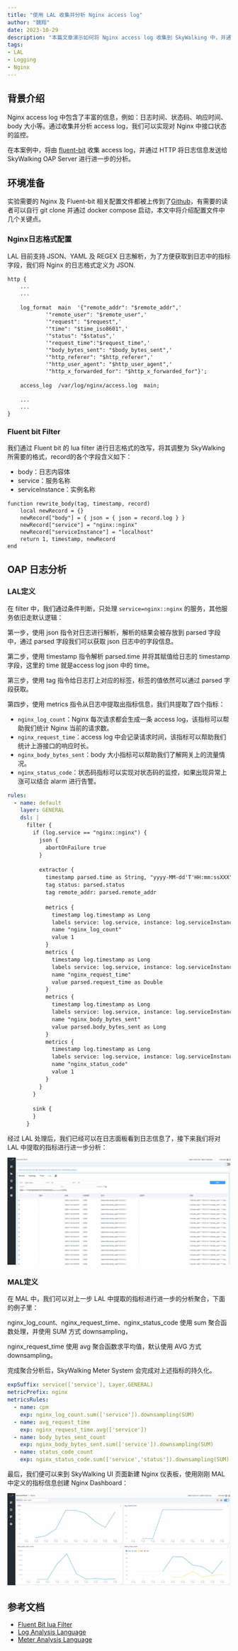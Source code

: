 ```yaml
---
title: "使用 LAL 收集并分析 Nginx access log"
author: "魏翔"
date: 2023-10-29
description: "本篇文章演示如何将 Nginx access log 收集到 SkyWalking 中，并通过 LAL 进行指标分析"
tags:
- LAL
- Logging
- Nginx
---
```


## 背景介绍
Nginx access log 中包含了丰富的信息，例如：日志时间、状态码、响应时间、body 大小等。通过收集并分析 access log，我们可以实现对 Nginx 中接口状态的监控。

在本案例中，将由 [fluent-bit](https://fluentbit.io/) 收集 access log，并通过 HTTP 将日志信息发送给 SkyWalking OAP Server 进行进一步的分析。

## 环境准备
实验需要的 Nginx 及 Fluent-bit 相关配置文件都被上传到了[Github](https://github.com/weixiang1862/nginx-fluent-bit)，有需要的读者可以自行 git clone 并通过 docker compose 启动，本文中将介绍配置文件中几个关键点。

### Nginx日志格式配置
LAL 目前支持 JSON、YAML 及 REGEX 日志解析，为了方便获取到日志中的指标字段，我们将 Nginx 的日志格式定义为 JSON.

```
http {
    ...
    ...

    log_format  main  '{"remote_addr": "$remote_addr",'
            '"remote_user": "$remote_user",'
            '"request": "$request",'
            '"time": "$time_iso8601",'
            '"status": "$status",'
            '"request_time":"$request_time",'
            '"body_bytes_sent": "$body_bytes_sent",'
            '"http_referer": "$http_referer",'
            '"http_user_agent": "$http_user_agent",'
            '"http_x_forwarded_for": "$http_x_forwarded_for"}';

    access_log  /var/log/nginx/access.log  main;
    
    ...
    ...
}
```

### Fluent bit Filter
我们通过 Fluent bit 的 lua filter 进行日志格式的改写，将其调整为 SkyWalking 所需要的格式，record的各个字段含义如下：
- body：日志内容体
- service：服务名称
- serviceInstance：实例名称
```
function rewrite_body(tag, timestamp, record)
    local newRecord = {}
    newRecord["body"] = { json = { json = record.log } }
    newRecord["service"] = "nginx::nginx"
    newRecord["serviceInstance"] = "localhost"
    return 1, timestamp, newRecord
end
```

## OAP 日志分析
### LAL定义
在 filter 中，我们通过条件判断，只处理 `service=nginx::nginx` 的服务，其他服务依旧走默认逻辑：

第一步，使用 json 指令对日志进行解析，解析的结果会被存放到 parsed 字段中，通过 parsed 字段我们可以获取 json 日志中的字段信息。

第二步，使用 timestamp 指令解析 parsed.time 并将其赋值给日志的 timestamp 字段，这里的 time 就是access log json 中的 time。

第三步，使用 tag 指令给日志打上对应的标签，标签的值依然可以通过 parsed 字段获取。

第四步，使用 metrics 指令从日志中提取出指标信息，我们共提取了四个指标：
- `nginx_log_count`：Nginx 每次请求都会生成一条 access log，该指标可以帮助我们统计 Nginx 当前的请求数。
- `nginx_request_time`：access log 中会记录请求时间，该指标可以帮助我们统计上游接口的响应时长。
- `nginx_body_bytes_sent`：body 大小指标可以帮助我们了解网关上的流量情况。
- `nginx_status_code`：状态码指标可以实现对状态码的监控，如果出现异常上涨可以结合 alarm 进行告警。

```yaml
rules:
  - name: default
    layer: GENERAL
    dsl: |
      filter {
        if (log.service == "nginx::nginx") {
          json {
            abortOnFailure true
          }
    
          extractor {
            timestamp parsed.time as String, "yyyy-MM-dd'T'HH:mm:ssXXX"
            tag status: parsed.status
            tag remote_addr: parsed.remote_addr
      
            metrics {
              timestamp log.timestamp as Long
              labels service: log.service, instance: log.serviceInstance
              name "nginx_log_count"
              value 1
            }
            metrics {
              timestamp log.timestamp as Long
              labels service: log.service, instance: log.serviceInstance
              name "nginx_request_time"
              value parsed.request_time as Double
            }
            metrics {
              timestamp log.timestamp as Long
              labels service: log.service, instance: log.serviceInstance
              name "nginx_body_bytes_sent"
              value parsed.body_bytes_sent as Long
            }
            metrics {
              timestamp log.timestamp as Long
              labels service: log.service, instance: log.serviceInstance, status: parsed.status
              name "nginx_status_code"
              value 1
            }
          }
        }
      
        sink {
        }
      }
```
经过 LAL 处理后，我们已经可以在日志面板看到日志信息了，接下来我们将对 LAL 中提取的指标进行进一步分析：

![nginx-log](./nginx-log.jpg)

### MAL定义
在 MAL 中，我们可以对上一步 LAL 中提取的指标进行进一步的分析聚合，下面的例子里：

nginx_log_count、nginx_request_time、nginx_status_code 使用 sum 聚合函数处理，并使用 SUM 方式 downsampling，

nginx_request_time 使用 avg 聚合函数求平均值，默认使用 AVG 方式 downsampling。

完成聚合分析后，SkyWalking Meter System 会完成对上述指标的持久化。

```yaml
expSuffix: service(['service'], Layer.GENERAL)
metricPrefix: nginx
metricsRules:
  - name: cpm
    exp: nginx_log_count.sum(['service']).downsampling(SUM)
  - name: avg_request_time
    exp: nginx_request_time.avg(['service'])
  - name: body_bytes_sent_count
    exp: nginx_body_bytes_sent.sum(['service']).downsampling(SUM)
  - name: status_code_count
    exp: nginx_status_code.sum(['service','status']).downsampling(SUM)
```
最后，我们便可以来到 SkyWalking UI 页面新建 Nginx 仪表板，使用刚刚 MAL 中定义的指标信息创建 Nginx Dashboard：

![nginx-metric](./nginx-metric.jpg)

## 参考文档
- [Fluent Bit lua Filter](https://docs.fluentbit.io/manual/pipeline/filters/lua)
- [Log Analysis Language](https://skywalking.apache.org/docs/main/next/en/concepts-and-designs/lal/)
- [Meter Analysis Language](https://skywalking.apache.org/docs/main/next/en/concepts-and-designs/mal/)